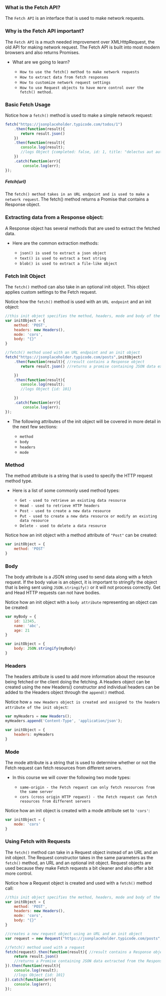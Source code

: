 
### What is the Fetch API?

The `Fetch API` is an interface that is used to make network requests.

### Why is the Fetch API important?

The `Fetch API` is a much needed improvement over XMLHttpRequest, the old API for making network request. The Fetch API is built into most modern browsers and also returns Promises.

+ What are we going to learn?

   + `How to use the fetch() method to make network requests`
   + `How to extract data from fetch responses`
   + `How to customize network request settings`
   + `How to use Request objects to have more control over the fetch() method.`
   
   
### Basic Fetch Usage

Notice how a `fetch()` method is used to make a simple network request:
```js
fetch("https://jsonplaceholder.typicode.com/todos/1")
    .then(function(result){
       return result.json()  
    })
    .then(function(result){
       console.log(result);
       //logs Object {completed: false, id: 1, title: "delectus aut autem", userId: 1}
    })
    .catch(function(err){
        console.log(err);
});
```
##### Fetch(url)

The `fetch() method takes in an URL endpoint and is used to make a network request`. The fetch() method returns a Promise that contains a Response object.

### Extracting data from a Response object:

A Response object has several methods that are used to extract the fetched data.

+ Here are the common extraction methods:

   + `json() is used to extract a json object`
   + `text() is used to extract a text string`
   + `blob() is used to extract a file-like object`


### Fetch Init Object

The `fetch()` method can also take in an optional init object. This object applies custom settings to the Fetch request.

Notice how the `fetch()` method is used with an `URL endpoint` and an init object:
```js
//this init object specifies the method, headers, mode and body of the request
var initObject = {
    method: 'POST',
    headers: new Headers(),
    mode: 'cors',
    body: "{}" 
}

//fetch() method used with an URL endpoint and an init object
fetch("https://jsonplaceholder.typicode.com/posts",initObject) 
    .then(function(result){ //result contains a Response object
       return result.json() //returns a promise containing JSON data extracted from the Response object

    })
    .then(function(result){
       console.log(result);
       //logs Object {id: 101}

    })
    .catch(function(err){
        console.log(err);
});
```
+ The following attributes of the init object will be covered in more detail in the next few sections:

   + `method`
   + `body`
   + `headers`
   + `mode`

### Method

The method attribute is a string that is used to specify the HTTP request method type. 

+ Here is a list of some commonly used method types:

   + `Get - used to retrieve an existing data resource`
   + `Head - used to retrieve HTTP headers`
   + `Post - used to create a new data resource`
   + `Put - used to create a new data resource or modify an existing data resource`
   + `Delete - used to delete a data resource`

Notice how an init object with a method attribute of `"Post"` can be created:
```js
var initObject = {
    method: 'POST'
}
```
### Body

The body attribute is a JSON string used to send data along with a fetch request. If the body value is an object, it is important to stringify the object that is being sent using `JSON.stringify()` or it will not process correctly. Get and Head HTTP requests can not have bodies.

Notice how an init object with a `body attribute` representing an object can be created:
```js
var myBody = {
    id: 12345,
    name: 'abc',
    age: 21
}

var initObject = {
    body: JSON.stringify(myBody)
}

```

### Headers

The headers attribute is used to add more information about the resource being fetched or the client doing the fetching. A Headers object can be created using the new Headers() constructor and individual headers can be added to the Headers object through the `append()` method.

Notice how `a new Headers object is created and assigned to the headers attribute of the init object`:
```js
var myHeaders = new Headers();
myHeaders.append('Content-Type', 'application/json');

var initObject = {
    headers: myHeaders
}
```
### Mode

The mode attribute is a string that is used to determine whether or not the Fetch request can fetch resources from different servers.

+ In this course we will cover the following two mode types:

   + `same-origin - the Fetch request can only fetch resources from the same server`
   + `cors (cross origin HTTP request) - the Fetch request can fetch resources from different servers`

Notice how an init object is created with a mode attribute set to `'cors'`:
```js
var initObject = {
    mode: 'cors'
}
```

### Using Fetch with Requests

The `fetch()` method can take in a Request object instead of an URL and an init object. The Request constructor takes in the same parameters as the `fetch()` method, an URL and an optional init object. Request objects are used because they make Fetch requests a bit cleaner and also offer a bit more control.

Notice how a Request object is created and used with a `fetch()` method call:
```js
//this init object specifies the method, headers, mode and body of the request
var initObject = {
    method: 'POST',
    headers: new Headers(),
    mode: 'cors',
    body: "{}" 
}

//creates a new request object using an URL and an init object
var request = new Request("https://jsonplaceholder.typicode.com/posts",initObject)

//fetch() method used with a request
fetch(request).then(function(result){ //result contains a Response object
    return result.json() 
    //returns a Promise containing JSON data extracted from the Response object
}).then(function(result){
    console.log(result);
    //logs Object {id: 101}
}).catch(function(err){
    console.log(err);
});
```
